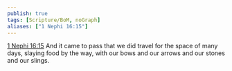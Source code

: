 ```yaml
---
publish: true
tags: [Scripture/BoM, noGraph]
aliases: ["1 Nephi 16:15"]
---
```

[1 Nephi 16:15](https://churchofjesuschrist.org/study/scriptures/bofm/1-ne/16?lang=eng&id=p15#p15) And it came to pass that we did travel for the space of many days, slaying food by the way, with our bows and our arrows and our stones and our slings.
